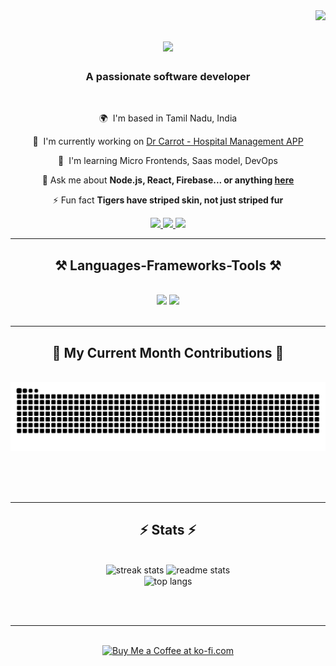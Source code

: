 <img align="right" src="https://visitor-badge.laobi.icu/badge?page_id=Bharathkumar-c.Bharathkumar-c" />

<h1 align="center">
    <img src="https://readme-typing-svg.herokuapp.com/?font=Righteous&size=35&center=true&vCenter=true&width=500&height=70&duration=4000&lines=Hi+There!+👋;+I'm+Bharath+Kumar!;" />
</h1>

<h3 align="center">A passionate software developer</h3>

<br/>

<div align="center">

🌍  I'm based in Tamil Nadu, India 

🚀  I'm currently working on [Dr Carrot - Hospital Management APP](http://github.com/BharathKumar-c/hms-app)
 
🧠  I'm learning Micro Frontends, Saas model, DevOps

💬 Ask me about **Node.js, React, Firebase... or anything [here](https://github.com/BharathKumar-c/BharathKumar-c/issues)**

⚡ Fun fact **Tigers have striped skin, not just striped fur**

 </div>


 <div align="center"> 
  <a href="mailto:bharathwebdeveloper@gmail.com">
    <img src="https://img.shields.io/badge/Gmail-333333?style=for-the-badge&logo=gmail&logoColor=red" />
  </a>
  <a href="https://www.linkedin.com/in/bharath-kumar-1134592a7" target="_blank">
    <img src="https://img.shields.io/badge/LinkedIn-0077B5?style=for-the-badge&logo=linkedin&logoColor=white" target="_blank" />
  </a>
  <a href="https://BharathKumar-c.github.io" target="_blank">
     <img src="https://img.shields.io/badge/Portfolio-FF5722?style=for-the-badge&logo=todoist&logoColor=white" target="_blank" /> <!-- sqlite, safari, google-chrome are other good icon options -->
  </a>
</div>

<hr/>

<h2 align="center">⚒️ Languages-Frameworks-Tools ⚒️</h2>
<br/>
<div align="center">
    <img src="https://skillicons.dev/icons?i=react,bootstrap,mui,html,css,vscode,github,figma,tailwind,git,redux,photoshop,illustrator" />
    <img src="https://skillicons.dev/icons?i=laravel,nodejs,python,javascript,typescript,express,firebase,c,mysql,postgresql,docker,jenkins,aws" /><br>
</div>

<br/>
<hr/>

<div align="center">
  <h2>🐍 My Current Month Contributions 🐍</h2>
  <br>
  <img alt="snake eating my contributions" src="https://raw.githubusercontent.com/BharathKumar-c/BharathKumar-c/output/github-contribution-grid-snake.svg" />
  
  <br/><br/><br/>
</div>

<hr/>

<h2 align="center">⚡ Stats ⚡</h2>
<br>
<div align=center>
  <img width=390 src="https://github-readme-streak-stats-salesp07.vercel.app/?user=BharathKumar-c&count_private=true&theme=react&border_radius=10" alt="streak stats"/>
  <img width=390 src="https://github-readme-stats-salesp07.vercel.app/api?username=BharathKumar-c&count_private=true&show_icons=true&theme=react&rank_icon=github&border_radius=10" alt="readme stats" />
  <br/>
  <img width=325 align="center" src="https://github-readme-stats-salesp07.vercel.app/api/top-langs/?username=BharathKumar-c&hide=HTML&langs_count=8&layout=compact&theme=react&border_radius=10&size_weight=0.5&count_weight=0.5&exclude_repo=github-readme-stats" alt="top langs" />
</div>

<br/><br/>

<hr/>

<br/>

<div align="center">
<a href='https://www.buymeacoffee.com/bharathwebdeveloper' target='_blank'><img height='64' style='border:0px;height:64px;' src='https://storage.ko-fi.com/cdn/kofi1.png?v=3' border='0' alt='Buy Me a Coffee at ko-fi.com' /></a>
</div>

<br/>
